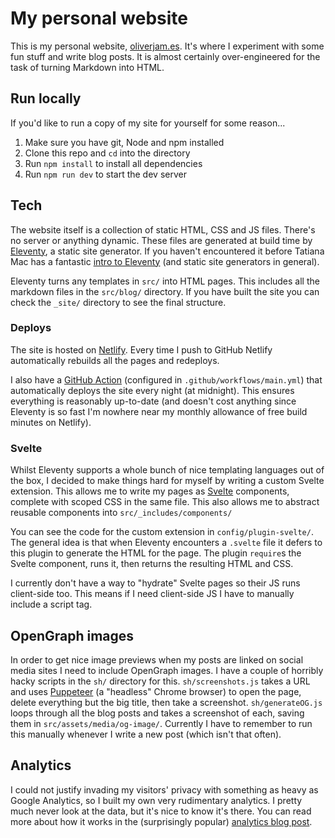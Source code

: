 # My personal website

This is my personal website, [oliverjam.es](https://oliverjam.es). It's where I experiment with some fun stuff and write blog posts. It is almost certainly over-engineered for the task of turning Markdown into HTML.

## Run locally

If you'd like to run a copy of my site for yourself for some reason...

1. Make sure you have git, Node and npm installed
1. Clone this repo and `cd` into the directory
1. Run `npm install` to install all dependencies
1. Run `npm run dev` to start the dev server

## Tech

The website itself is a collection of static HTML, CSS and JS files. There's no server or anything dynamic. These files are generated at build time by [Eleventy](https://www.11ty.dev/), a static site generator. If you haven't encountered it before Tatiana Mac has a fantastic [intro to Eleventy](https://tatianamac.com/posts/beginner-eleventy-tutorial-parti/) (and static site generators in general).

Eleventy turns any templates in `src/` into HTML pages. This includes all the markdown files in the `src/blog/` directory. If you have built the site you can check the `_site/` directory to see the final structure.

### Deploys

The site is hosted on [Netlify](https://www.netlify.com/). Every time I push to GitHub Netlify automatically rebuilds all the pages and redeploys.

I also have a [GitHub Action](https://github.com/features/actions) (configured in `.github/workflows/main.yml`) that automatically deploys the site every night (at midnight). This ensures everything is reasonably up-to-date (and doesn't cost anything since Eleventy is so fast I'm nowhere near my monthly allowance of free build minutes on Netlify).

### Svelte

Whilst Eleventy supports a whole bunch of nice templating languages out of the box, I decided to make things hard for myself by writing a custom Svelte extension. This allows me to write my pages as [Svelte](https://svelte.dev/) components, complete with scoped CSS in the same file. This also allows me to abstract reusable components into `src/_includes/components/`

You can see the code for the custom extension in `config/plugin-svelte/`. The general idea is that when Eleventy encounters a `.svelte` file it defers to this plugin to generate the HTML for the page. The plugin `require`s the Svelte component, runs it, then returns the resulting HTML and CSS.

I currently don't have a way to "hydrate" Svelte pages so their JS runs client-side too. This means if I need client-side JS I have to manually include a script tag.

## OpenGraph images

In order to get nice image previews when my posts are linked on social media sites I need to include OpenGraph images. I have a couple of horribly hacky scripts in the `sh/` directory for this. `sh/screenshots.js` takes a URL and uses [Puppeteer](https://pptr.dev/) (a "headless" Chrome browser) to open the page, delete everything but the big title, then take a screenshot. `sh/generateOG.js` loops through all the blog posts and takes a screenshot of each, saving them in `src/assets/media/og-image/`. Currently I have to remember to run this manually whenever I write a new post (which isn't that often).

## Analytics

I could not justify invading my visitors' privacy with something as heavy as Google Analytics, so I built my own very rudimentary analytics. I pretty much never look at the data, but it's nice to know it's there. You can read more about how it works in the (surprisingly popular) [ analytics blog post](https://oliverjam.es/blog/diy-analytics-netlify-functions/).